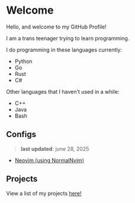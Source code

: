 <!-- markdownlint-disable MD013 -->

# Welcome

Hello, and welcome to my GitHub Profile!

I am a trans teenager trying to learn programming.

I do programming in these languages currently:

- Python
- Go
- Rust
- C#

Other languages that I haven't used in a while:

- C++
- Java
- Bash

## Configs

> **last updated**: june 28, 2025

- [Neovim (using NormalNvim)](https://www.github.com/thekamboy/normalnvim)

## Projects

View a list of my projects [here!](./Projects.md)
